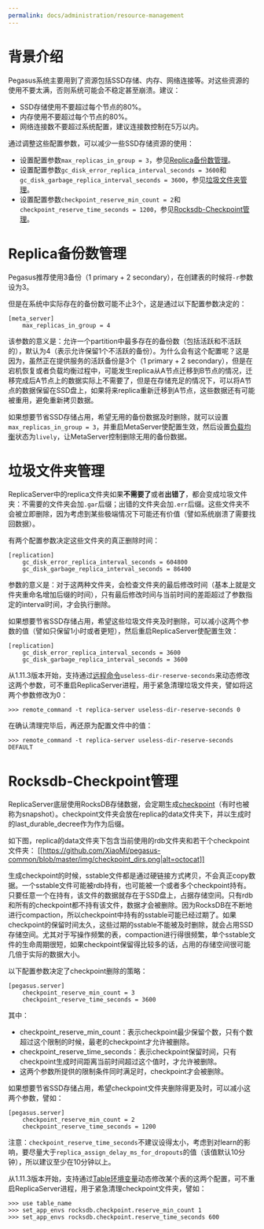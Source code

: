 ```yaml
---
permalink: docs/administration/resource-management
---
```


# 背景介绍
Pegasus系统主要用到了资源包括SSD存储、内存、网络连接等。对这些资源的使用不要太满，否则系统可能会不稳定甚至崩溃。建议：
* SSD存储使用不要超过每个节点的80%。
* 内存使用不要超过每个节点的80%。
* 网络连接数不要超过系统配置，建议连接数控制在5万以内。

通过调整这些配置参数，可以减少一些SSD存储资源的使用：
* 设置配置参数`max_replicas_in_group = 3`，参见[Replica备份数管理](#replica备份数管理)。
* 设置配置参数`gc_disk_error_replica_interval_seconds = 3600`和`gc_disk_garbage_replica_interval_seconds = 3600`，参见[垃圾文件夹管理](#垃圾文件夹管理)。
* 设置配置参数`checkpoint_reserve_min_count = 2`和`checkpoint_reserve_time_seconds = 1200`，参见[Rocksdb-Checkpoint管理](#rocksdb-checkpoint管理)。

# Replica备份数管理

Pegasus推荐使用3备份（1 primary + 2 secondary），在创建表的时候将`-r`参数设为3。

但是在系统中实际存在的备份数可能不止3个，这是通过以下配置参数决定的：
```
[meta_server]
    max_replicas_in_group = 4
```

该参数的意义是：允许一个partition中最多存在的备份数（包括活跃和不活跃的），默认为4（表示允许保留1个不活跃的备份）。为什么会有这个配置呢？这是因为，虽然正在提供服务的活跃备份是3个（1 primary + 2 secondary），但是在宕机恢复或者负载均衡过程中，可能发生replica从A节点迁移到B节点的情况，迁移完成后A节点上的数据实际上不需要了，但是在存储充足的情况下，可以将A节点的数据保留在SSD盘上，如果将来replica重新迁移到A节点，这些数据还有可能被重用，避免重新拷贝数据。

如果想要节省SSD存储占用，希望无用的备份数据及时删除，就可以设置`max_replicas_in_group = 3`，并重启MetaServer使配置生效，然后设置[负载均衡](rebalance)状态为`lively`，让MetaServer控制删除无用的备份数据。

# 垃圾文件夹管理

ReplicaServer中的replica文件夹如果**不需要了**或者**出错了**，都会变成垃圾文件夹：不需要的文件夹会加`.gar`后缀；出错的文件夹会加`.err`后缀。这些文件夹不会被立即删除，因为考虑到某些极端情况下可能还有价值（譬如系统崩溃了需要找回数据）。

有两个配置参数决定这些文件夹的真正删除时间：
```
[replication]
    gc_disk_error_replica_interval_seconds = 604800
    gc_disk_garbage_replica_interval_seconds = 86400
```
参数的意义是：对于这两种文件夹，会检查文件夹的最后修改时间（基本上就是文件夹重命名增加后缀的时间），只有最后修改时间与当前时间的差距超过了参数指定的interval时间，才会执行删除。

如果想要节省SSD存储占用，希望这些垃圾文件夹及时删除，可以减小这两个参数的值（譬如只保留1小时或者更短），然后重启ReplicaServer使配置生效：
```
[replication]
    gc_disk_error_replica_interval_seconds = 3600
    gc_disk_garbage_replica_interval_seconds = 3600
```

从1.11.3版本开始，支持通过[远程命令](remote-commands)`useless-dir-reserve-seconds`来动态修改这两个参数，可不重启ReplicaServer进程，用于紧急清理垃圾文件夹，譬如将这两个参数修改为0：
```
>>> remote_command -t replica-server useless-dir-reserve-seconds 0
```
在确认清理完毕后，再还原为配置文件中的值：
```
>>> remote_command -t replica-server useless-dir-reserve-seconds DEFAULT
```

# Rocksdb-Checkpoint管理

ReplicaServer底层使用RocksDB存储数据，会定期生成[checkpoint](https://github.com/facebook/rocksdb/wiki/Checkpoints)（有时也被称为snapshot）。checkpoint文件夹会放在replica的data文件夹下，并以生成时的last_durable_decree作为作为后缀。

如下图，replica的data文件夹下包含当前使用的rdb文件夹和若干个checkpoint文件夹：
[[https://github.com/XiaoMi/pegasus-common/blob/master/img/checkpoint_dirs.png|alt=octocat]]

生成checkpoint的时候，sstable文件都是通过硬链接方式拷贝，不会真正copy数据。一个sstable文件可能被rdb持有，也可能被一个或者多个checkpoint持有。只要任意一个在持有，该文件的数据就存在于SSD盘上，占据存储空间。只有rdb和所有的checkpoint都不持有该文件，数据才会被删除。因为RocksDB在不断地进行compaction，所以checkpoint中持有的sstable可能已经过期了。如果checkpoint的保留时间太久，这些过期的sstable不能被及时删除，就会占用SSD存储空间。尤其对于写操作频繁的表，compaction进行得很频繁，单个sstable文件的生命周期很短，如果checkpoint保留得比较多的话，占用的存储空间很可能几倍于实际的数据大小。

以下配置参数决定了checkpoint删除的策略：
```
[pegasus.server]
    checkpoint_reserve_min_count = 3
    checkpoint_reserve_time_seconds = 3600
```
其中：
* checkpoint_reserve_min_count：表示checkpoint最少保留个数，只有个数超过这个限制的时候，最老的checkpoint才允许被删除。
* checkpoint_reserve_time_seconds：表示checkpoint保留时间，只有checkpoint生成时间距离当前时间超过这个值时，才允许被删除。
* 这两个参数所提供的限制条件同时满足时，checkpoint才会被删除。

如果想要节省SSD存储占用，希望checkpoint文件夹删除得更及时，可以减小这两个参数，譬如：
```
[pegasus.server]
    checkpoint_reserve_min_count = 2
    checkpoint_reserve_time_seconds = 1200
```
注意：`checkpoint_reserve_time_seconds`不建议设得太小，考虑到对learn的影响，要尽量大于`replica_assign_delay_ms_for_dropouts`的值（该值默认10分钟），所以建议至少在10分钟以上。

从1.11.3版本开始，支持通过[Table环境变量](table-env)动态修改某个表的这两个配置，可不重启ReplicaServer进程，用于紧急清理checkpoint文件夹，譬如：
```
>>> use table_name
>>> set_app_envs rocksdb.checkpoint.reserve_min_count 1
>>> set_app_envs rocksdb.checkpoint.reserve_time_seconds 600
```
